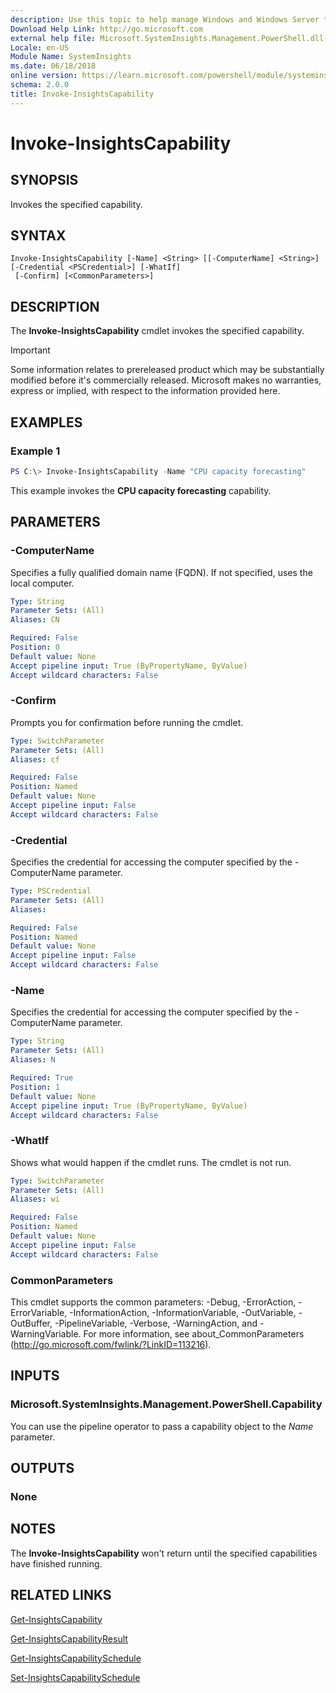 ```yaml
---
description: Use this topic to help manage Windows and Windows Server technologies with Windows PowerShell.
Download Help Link: http://go.microsoft.com
external help file: Microsoft.SystemInsights.Management.PowerShell.dll-help.xml
Locale: en-US
Module Name: SystemInsights
ms.date: 06/18/2018
online version: https://learn.microsoft.com/powershell/module/systeminsights/invoke-insightscapability?view=windowsserver2019-ps&wt.mc_id=ps-gethelp
schema: 2.0.0
title: Invoke-InsightsCapability
---
```



# Invoke-InsightsCapability

## SYNOPSIS
Invokes the specified capability.

## SYNTAX

```
Invoke-InsightsCapability [-Name] <String> [[-ComputerName] <String>] [-Credential <PSCredential>] [-WhatIf]
 [-Confirm] [<CommonParameters>]
```

## DESCRIPTION
The **Invoke-InsightsCapability** cmdlet invokes the specified capability.

>[!IMPORTANT]
>Some information relates to prereleased product which may be substantially modified before it's commercially released. Microsoft makes no warranties, express or implied, with respect to the information provided here.

## EXAMPLES

### Example 1
```powershell
PS C:\> Invoke-InsightsCapability -Name "CPU capacity forecasting"
```

This example invokes the **CPU capacity forecasting** capability.

## PARAMETERS

### -ComputerName
Specifies a fully qualified domain name (FQDN). If not specified, uses the local computer.

```yaml
Type: String
Parameter Sets: (All)
Aliases: CN

Required: False
Position: 0
Default value: None
Accept pipeline input: True (ByPropertyName, ByValue)
Accept wildcard characters: False
```

### -Confirm
Prompts you for confirmation before running the cmdlet.

```yaml
Type: SwitchParameter
Parameter Sets: (All)
Aliases: cf

Required: False
Position: Named
Default value: None
Accept pipeline input: False
Accept wildcard characters: False
```

### -Credential
Specifies the credential for accessing the computer specified by the -ComputerName parameter.

```yaml
Type: PSCredential
Parameter Sets: (All)
Aliases:

Required: False
Position: Named
Default value: None
Accept pipeline input: False
Accept wildcard characters: False
```

### -Name
Specifies the credential for accessing the computer specified by the -ComputerName parameter.

```yaml
Type: String
Parameter Sets: (All)
Aliases: N

Required: True
Position: 1
Default value: None
Accept pipeline input: True (ByPropertyName, ByValue)
Accept wildcard characters: False
```

### -WhatIf
Shows what would happen if the cmdlet runs.
The cmdlet is not run.

```yaml
Type: SwitchParameter
Parameter Sets: (All)
Aliases: wi

Required: False
Position: Named
Default value: None
Accept pipeline input: False
Accept wildcard characters: False
```

### CommonParameters
This cmdlet supports the common parameters: -Debug, -ErrorAction, -ErrorVariable, -InformationAction, -InformationVariable, -OutVariable, -OutBuffer, -PipelineVariable, -Verbose, -WarningAction, and -WarningVariable.
For more information, see about_CommonParameters (http://go.microsoft.com/fwlink/?LinkID=113216).

## INPUTS

### Microsoft.SystemInsights.Management.PowerShell.Capability

You can use the pipeline operator to pass a capability object to the *Name* parameter.

## OUTPUTS

### None

## NOTES
The **Invoke-InsightsCapability** won't return until the specified capabilities have finished running.

## RELATED LINKS
[Get-InsightsCapability](get-insightscapability.md)

[Get-InsightsCapabilityResult](get-insightscapabilityresult.md)

[Get-InsightsCapabilitySchedule](get-insightscapabilityschedule.md)

[Set-InsightsCapabilitySchedule](set-insightscapabilityschedule.md)
